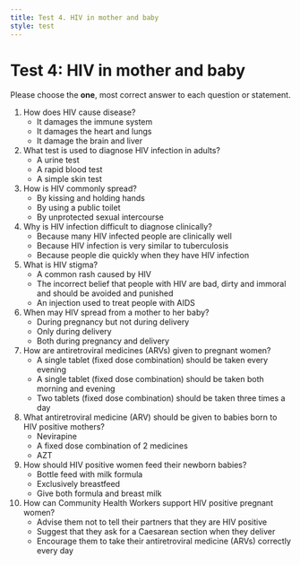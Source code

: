 ```yaml
---
title: Test 4. HIV in mother and baby
style: test
---
```


# Test 4: HIV in mother and baby

Please choose the **one**, most correct answer to each question or statement.

1.	How does HIV cause disease?
	+	It damages the immune system
	-	It damages the heart and lungs
	-	It damage the brain and liver
2.	What test is used to diagnose HIV infection in adults?
	-	A urine test
	+	A rapid blood test
	-	A simple skin test
3.	How is HIV commonly spread?
	-	By kissing and holding hands
	-	By using a public toilet
	+	By unprotected sexual intercourse
4.	Why is HIV infection difficult to diagnose clinically?
	+	Because many HIV infected people are clinically well
	-	Because HIV infection is very similar to tuberculosis
	-	Because people die quickly when they have HIV infection
5.	What is HIV stigma?
	-	A common rash caused by HIV
	+	The incorrect belief that people with HIV are bad, dirty and immoral and should be avoided and punished
	-	An injection used to treat people with AIDS
6.	When may HIV spread from a mother to her baby?
	-	During pregnancy but not during delivery
	-	Only during delivery
	+	Both during pregnancy and delivery
7.	How are antiretroviral medicines (ARVs) given to pregnant women?
	+	A single tablet (fixed dose combination) should be taken every evening
	-	A single tablet (fixed dose combination) should be taken both morning and evening
	-	Two tablets (fixed dose combination) should be taken three times a day
8.	What antiretroviral medicine (ARV) should be given to babies born to HIV positive mothers?
	+	Nevirapine
	-	A fixed dose combination of 2 medicines
	-	AZT
9.	How should HIV positive women feed their newborn babies?
	-	Bottle feed with milk formula
	+	Exclusively breastfeed
	-	Give both formula and breast milk
10.	How can Community Health Workers support HIV positive pregnant women?
	-	Advise them not to tell their partners that they are HIV positive
	-	Suggest that they ask for a Caesarean section when they deliver
	+	Encourage them to take their antiretroviral medicine (ARVs) correctly every day

